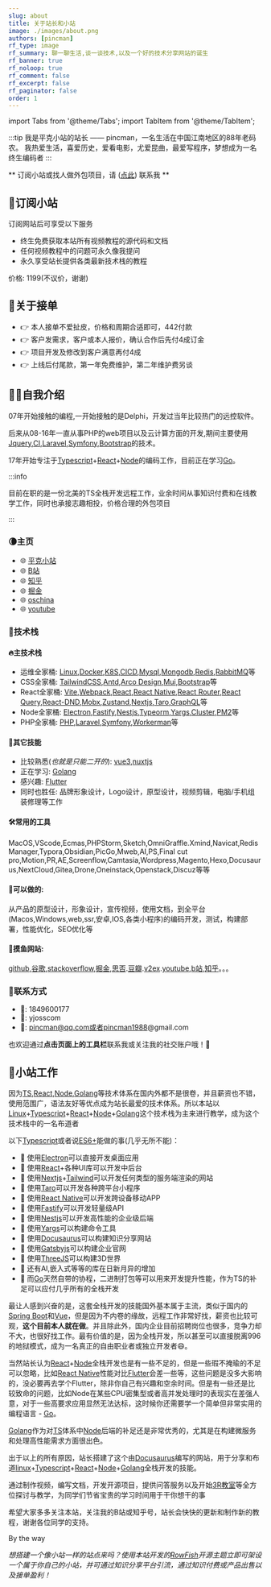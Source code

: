 ```yaml
---
slug: about
title: 关于站长和小站
image: ./images/about.png
authors: [pincman]
rf_type: image
rf_summary: 聊一聊生活,谈一谈技术,以及一个好的技术分享网站的诞生
rf_banner: true
rf_noloop: true
rf_comment: false
rf_excerpt: false
rf_paginator: false
order: 1
---
```

import Tabs from '@theme/Tabs';
import TabItem from '@theme/TabItem';

[linux]: https://www.linux.org/
[docker]: https://www.docker.com/
[k8s]: https://kubernetes.io/
[cicd]: https://en.wikipedia.org/wiki/CI/CD
[typescript]: https://www.typescriptlang.org/
[vue]: https://vuejs.org/
[react]: https://reactjs.org/
[react native]: https://reactnative.dev/
[taro]: https://docs.taro.zone/
[node]: https://nodejs.org/
[nestjs]: https://nestjs.com/
[php]: https://www.php.net/
[laravel]: https://laravel.com/
[symfony]: https://symfony.com/
[mysql]: https://www.mysql.com/
[mongodb]: https://www.mongodb.com/
[redis]: https://redis.io/
[rabbitmq]: https://www.rabbitmq.com/
[golang]: https://go.dev/
[nextjs]: https://nextjs.org/
[tailwind]: https://tailwindcss.com/
[fastify]: https://www.fastify.io/
[yargs]: http://yargs.js.org/
[docusaurus]: https://docusaurus.io/
[gatsbyjs]: https://www.gatsbyjs.com/
[threejs]: https://threejs.org/
[spring boot]: https://spring.io/projects/spring-boot
[flutter]: https://flutter.dev/
[qq group]: https://qm.qq.com/cgi-bin/qm/qr?k=niCOKIcM6Zq1aUfqfmDZ1MpJJNAiDJ9p&jump_from=webapi
[qa]: https://v.pincman.com/forum
[antd]: https://ant.design/index-cn
[arco]: https://arco.design/
[mui]: https://mui.com/zh/
[bootstrap]: https://getbootstrap.com/
[vite]: https://vitejs.dev/
[webpack]: https://webpack.js.org/
[react-dnd]: https://pincman.com/docs/react-dnd/quick-start/Overview
[mobx]: https://mobx.js.org/README.html
[redux-toolkit]: https://redux-toolkit.js.org/
[zustand]: https://github.com/pmndrs/zustand
[react-router]: https://pincman.com/docs/react-router/installation
[react-query]: https://react-query.tanstack.com/
[graphql]: https://graphql.org/
[typeorm]: https://typeorm.io/
[cluster]: https://nodejs.org/api/cluster.html
[pm2]: https://pm2.keymetrics.io/
[workerman]:https://www.workerman.net/
[recoil]: https://recoiljs.org/
[nuxtjs]:https://nuxtjs.org/
[jquery]:https://jquery.com/
[ci]:https://www.codeigniter.com/
[electron]:https://www.electronjs.org/
[rowfish]: https://pincman.com/rowfish
[toome]: https://pincman.com/docs/toome/



:::tip
我是平克小站的站长 —— pincman，一名生活在中国江南地区的88年老码农。
我热爱生活，喜爱历史，爱看电影，尤爱昆曲，最爱写程序，梦想成为一名终生编码者
:::

** 订阅小站或找人做外包项目，请 ([点此](#联系方式)) 联系我 **

## 🌱订阅小站

订阅网站后可享受以下服务
- 终生免费获取本站所有视频教程的源代码和文档
- 任何视频教程中的问题可永久像我提问
- 永久享受站长提供各类最新技术栈的教程

价格: 1199(不议价，谢谢)

## 🔭关于接单

- 👉 本人接单不爱扯皮，价格和周期合适即可，442付款
- 👉 客户发需求，客户或本人报价，确认合作后先付4成订金
- 👉 项目开发及修改到客户满意再付4成
- 👉 上线后付尾款，第一年免费维护，第二年维护费另谈


## 🙋‍♂️自我介绍

07年开始接触的编程,一开始接触的是Delphi，开发过当年比较热门的远控软件。

后来从08-16年一直从事PHP的web项目以及云计算方面的开发,期间主要使用[Jquery][jquery],[CI][ci],[Laravel][laravel],[Symfony][symfony],[Bootstrap][bootstrap]的技术。

17年开始专注于[Typescript][typescript]+[React][react]+[Node][node]的编码工作，目前正在学习[Go][golang]。

:::info

目前在职的是一份北美的TS全栈开发远程工作，业余时间从事知识付费和在线教学工作，同时也承接志趣相投，价格合理的外包项目

:::

### 🌘主页

 - 🌐 [平克小站](https://pincman.com)
 - 🌐 [B站](https://space.bilibili.com/53679018)
 - 🌐 [知乎](https://www.zhihu.com/people/pincman)
 - 🌐 [掘金](https://juejin.cn/user/1046390798295816)
 - 🌐 [oschina](https://my.oschina.net/pincman)
 - 🌐 [youtube](https://www.youtube.com/channel/UCGKcPNULt-DtE_YDw3Ijp7Q)


### 🌈技术栈

#### 🔥主技术栈

- 运维全家桶: [Linux][linux],[Docker][docker],[K8S][k8s],[CICD][cicd],[Mysql][mysql],[Mongodb][mongodb],[Redis][redis],[RabbitMQ][rabbitmq]等
- CSS全家桶: [TailwindCSS][tailwind],[Antd][antd],[Arco Design][arco],[Mui][mui],[Bootstrap][bootstrap]等
- React全家桶: [Vite][vite],[Webpack][webpack],[React][react],[React Native][react native],[React Router][react-router],[React Query][react-query],[React-DND][React-dnd],[Mobx][mobx],[Zustand][zustand],[Nextjs][nextjs],[Taro][taro],[GraphQL][graphql]等
- Node全家桶: [Electron][electron],[Fastify][fastify],[Nestjs][nestjs],[Typeorm][typeorm],[Yargs][yargs],[Cluster][cluster],[PM2][pm2]等
- PHP全家桶: [PHP][php],[Laravel][laravel],[Symfony][symfony],[Workerman][workerman]等

#### 💫其它技能

- 比较熟悉(*也就是只能二开的*): [vue3][vue],[nuxtjs][nuxtjs]
- 正在学习: [Golang][golang]
- 感兴趣: [Flutter][flutter]
- 同时也胜任: 品牌形象设计，Logo设计，原型设计，视频剪辑，电脑/手机组装修理等工作

#### 🛠️常用的工具

 MacOS,VScode,Ecmas,PHPStorm,Sketch,OmniGraffle.Xmind,Navicat,Redis Manager,Typora,Obsidian,PicGo,Mweb,AI,PS,Final cut pro,Motion,PR,AE,Screenflow,Camtasia,Wordpress,Magento,Hexo,Docusaurus,NextCloud,Gitea,Drone,Oneinstack,Openstack,Discuz等等

#### 📣可以做的:

从产品的原型设计，形象设计，宣传视频，使用文档，到全平台(Macos,Windows,web,ssr,安卓,IOS,各类小程序)的编码开发，测试，构建部署，性能优化，SEO优化等



#### 👀摸鱼网站:

[github](https://github.com),[谷歌](https://google.com),[stackoverflow](https://stackoverflow.com/),[掘金](https://juejin.cn),[思否](https://segmentfault.com/).[豆瓣](https://douban.com).[v2ex](https://v2ex.com).[youtube](https://youtube.com),[b站](https://www.bilibili.com/),[知乎](https://zhihu.com)。。。


### 📱联系方式

- 🐧: 1849600177  
- 💬: yjosscom  
- 📮: pincman@qq.com或者pincman1988@gmail.com

也欢迎通过**点击页面上的工具栏**联系我或关注我的社交账户哦！👏

## 🍵小站工作
因为[TS][typescript],[React][react],[Node][node],[Golang][golang]等技术体系在国内外都不是很卷，并且薪资也不错，使用范围广，语法友好等优点成为站长最爱的技术体系。所以本站以[Linux][linux]+[Typescript][typescript]+[React][react]+[Node][node]+[Golang][golang]这个技术栈为主来进行教学，成为这个技术栈中的一名布道者

以下[Typescript][typescript]或者说[ES6+](https://es6.ruanyifeng.com/)能做的事(几乎无所不能)：

-   🍋 使用[Electron][electron]可以直接开发桌面应用
-   🍋 使用[React][react]+各种UI库可以开发中后台
-   🍋 使用[Nextjs][nextjs]+[Tailwind][tailwind]可以开发任何类型的服务端渲染的网站
-   🍋 使用[Taro][taro]可以开发各种跨平台小程序
-   🍋 使用[React Native][react native]可以开发跨设备移动APP
-   🍋 使用[Fastify][fastify]可以开发轻量级API
-   🍋 使用[Nestjs][nestjs]可以开发高性能的企业级后端
-   🍋 使用[Yargs][yargs]可以构建命令工具
-   🍋 使用[Docusaurus][docusaurus]可以构建知识分享网站
-   🍋 使用[Gatsbyjs][gatsbyjs]可以构建企业官网
-   🍋 使用[ThreeJS][threejs]可以构建3D世界
-   🍋 还有AI,嵌入式等等的库在日新月异的增加
-   🍋 而[Go][golang]天然自带的协程，二进制打包等可以用来开发提升性能，作为TS的补足可以应付几乎所有的全栈开发

最让人感到兴奋的是，这套全栈开发的技能国外基本属于主流，类似于国内的[Spring Boot][spring boot]和[Vue][vue]，但是因为不内卷的缘故，远程工作非常好找，薪资也比较可观，**这个目前本人就在做**。并且除此外，国内企业目前招聘岗位也很多，竞争力却不大，也很好找工作。最有价值的是，因为全栈开发，所以甚至可以直接脱离996的地狱模式，成为一名真正的自由职业者或独立开发者😄。

当然站长认为[React][react]+[Node][node]全栈开发也是有一些不足的，但是一些瑕不掩瑜的不足可以忽略，比如[React Native][react native]性能对比[Flutter][flutter]会差一些等，这些问题是没多大影响的，没必要再去学个Flutter，除非你自己有兴趣和空余时间。但是有一些还是比较致命的问题，比如Node在某些CPU密集型或者高并发处理时的表现实在差强人意，对于一些高要求应用显然无法达标，这时候你还需要学一个简单但非常实用的编程语言 - [Go][golang]。

[Golang][golang]作为对[TS][typescript]体系中[Node][node]后端的补足还是非常优秀的，尤其是在构建微服务和处理高性能需求方面很出色。

出于以上的所有原因，站长搭建了这个由[Docusaurus][docusaurus]编写的网站，用于分享和布道[linux][linux]+[Typescript][typescript]+[React][react]+[Node][node]+[Golang][golang]全栈开发的技能。

通过制作视频，编写文档，开发开源项目，提供问答服务以及开始[3R教室](/classroom)等全方位探讨与教学，为同学们节省宝贵的学习时间用于干你想干的事

希望大家多多关注本站，关注我的B站或知乎号，站长会快快的更新和制作新的教程，谢谢各位同学的支持。

By the way

*想搭建一个像小站一样的站点来吗？使用本站开发的[RowFish][rowfish]开源主题立即可架设一个属于你自己的小站，并可通过知识分享平台引流，通过知识付费或产品出售以及接单盈利！*



